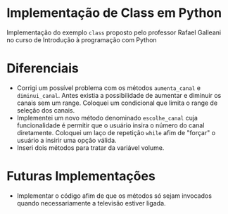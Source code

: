 # Implementação de Class em Python
Implementação do exemplo `class` proposto pelo professor Rafael Galleani no curso de Introdução à programação com Python

# Diferenciais

* Corrigi um possível problema com os métodos `aumenta_canal` e `diminui_canal`. Antes existia a possibilidade de aumentar e diminuir os canais sem um range. Coloquei um condicional que limita o range de seleção dos canais. 
* Implementei um novo método denominado `escolhe_canal` cuja funcionalidade é permitir que o usuário insira o número do canal diretamente. Coloquei um laço de repetição `while` afim de "forçar" o usuário a insirir uma opção válida.
* Inseri dois métodos para tratar da variável volume.

# Futuras Implementações

* Implementar o código afim de que os métodos só sejam invocados quando necessariamente a televisão estiver ligada.
